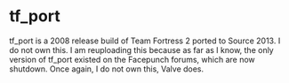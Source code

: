# tf_port
tf_port is a 2008 release build of Team Fortress 2 ported to Source 2013. I do not own this. I am reuploading this because as far as I know, the only version of tf_port existed on the Facepunch forums, which are now shutdown. Once again, I do not own this, Valve does.
